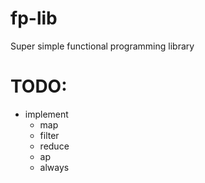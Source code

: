 # fp-lib
Super simple functional programming library

# TODO:
  - implement
    - map 
    - filter
    - reduce
    - ap
    - always
    